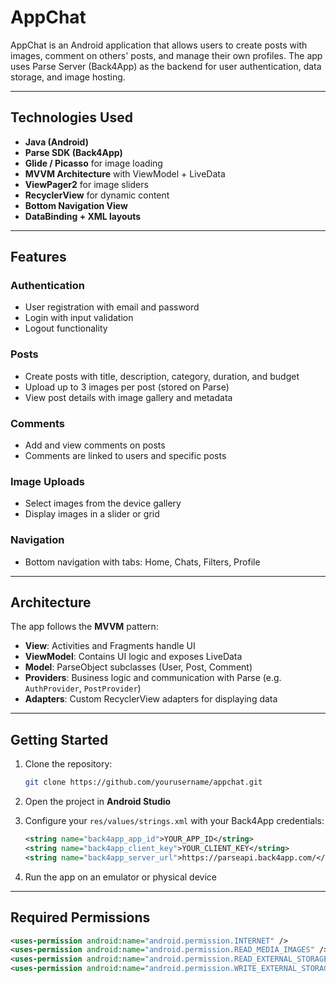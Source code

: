 # AppChat

AppChat is an Android application that allows users to create posts with images, comment on others' posts, and manage their own profiles. The app uses Parse Server (Back4App) as the backend for user authentication, data storage, and image hosting.

---

## Technologies Used

- **Java (Android)**
- **Parse SDK (Back4App)**
- **Glide / Picasso** for image loading
- **MVVM Architecture** with ViewModel + LiveData
- **ViewPager2** for image sliders
- **RecyclerView** for dynamic content
- **Bottom Navigation View**
- **DataBinding + XML layouts**

---
      
## Features

### Authentication
- User registration with email and password
- Login with input validation
- Logout functionality

### Posts
- Create posts with title, description, category, duration, and budget
- Upload up to 3 images per post (stored on Parse)
- View post details with image gallery and metadata

### Comments
- Add and view comments on posts
- Comments are linked to users and specific posts

### Image Uploads
- Select images from the device gallery
- Display images in a slider or grid

### Navigation
- Bottom navigation with tabs: Home, Chats, Filters, Profile

---

## Architecture

The app follows the **MVVM** pattern:

- **View**: Activities and Fragments handle UI
- **ViewModel**: Contains UI logic and exposes LiveData
- **Model**: ParseObject subclasses (User, Post, Comment)
- **Providers**: Business logic and communication with Parse (e.g. `AuthProvider`, `PostProvider`)
- **Adapters**: Custom RecyclerView adapters for displaying data

---

## Getting Started

1. Clone the repository:
   ```bash
   git clone https://github.com/yourusername/appchat.git
   ```

2. Open the project in **Android Studio**

3. Configure your `res/values/strings.xml` with your Back4App credentials:
   ```xml
   <string name="back4app_app_id">YOUR_APP_ID</string>
   <string name="back4app_client_key">YOUR_CLIENT_KEY</string>
   <string name="back4app_server_url">https://parseapi.back4app.com/</string>
   ```

4. Run the app on an emulator or physical device

---

## Required Permissions

```xml
<uses-permission android:name="android.permission.INTERNET" />
<uses-permission android:name="android.permission.READ_MEDIA_IMAGES" />
<uses-permission android:name="android.permission.READ_EXTERNAL_STORAGE" />
<uses-permission android:name="android.permission.WRITE_EXTERNAL_STORAGE" />
```

